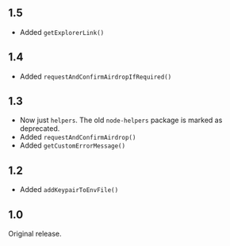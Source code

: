 ## 1.5

- Added `getExplorerLink()`

## 1.4

- Added `requestAndConfirmAirdropIfRequired()`

## 1.3

- Now just `helpers`. The old `node-helpers` package is marked as deprecated.
- Added `requestAndConfirmAirdrop()`
- Added `getCustomErrorMessage()`

## 1.2

- Added `addKeypairToEnvFile()`

## 1.0

Original release.
